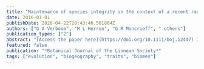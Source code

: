 ```yaml
---
title: "Maintenance of species integrity in the context of a recent radiation: the case of Jamesbrittenia (Scrophulariaceae: Limoselleae) in southern Africa"
date: 2016-01-01
publishDate: 2020-04-22T20:43:46.501864Z
authors: ["G A Verboom", "M L Herron", "G R Moncrieff", " others"]
publication_types: ["2"]
abstract: "[Access the paper here](https://doi.org/10.1111/boj.12447) Incomplete post-zygotic isolation poses challenges for the maintenance of species integrity in recently radiated lineages. An example is Jamesbrittenia, a southern African-centred genus, the species of which cross readily to produce viable offspring. We develop a dated …"
featured: false
publication: "*Botanical Journal of the Linnean Society*"
tags: ["evolution", "biogeography", "traits", "biomes"]
---
```


